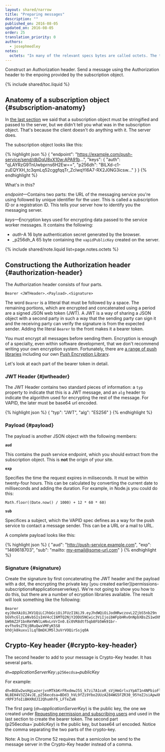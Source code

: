 ```yaml
---
layout: shared/narrow
title: "Preparing messages"
description: ""
published_on: 2016-08-05
updated_on: 2016-08-05
order: 25
translation_priority: 0
authors:
  - josephmedley
notes:
  octets: "In many of the relevant specs bytes are called octets. The term is used because of legacy and communication systems where bytes may not always be 8 bits long."
---
```


<p class="intro">
Construct an Authorization header. Send a message using the Authorization header to the enpoing provided by the subscription object.
 </p>

{% include shared/toc.liquid %}

## Anatomy of a subscription object {#subscription-anatomy}

In [the last section](permissions-subscriptions#passing-subscription) we said that a subscription object must be stringified and
passed to the server, but we didn't tell you what was in the subscription object. That's because the client doesn't do anything with it. The server does.

The subscription object looks like this:

{% highlight json %}
{
  "endpoint": "https://example.com/push-service/send/dbDqU8xX10w:APA91b...",
  "keys": {
    "auth": "qLAYRzG9TnUwbprns6H2Ew==",
    "p256dh": "BILXd-c1-zuEQYXH\_tc3qmLq52cggfqqTr\_ZclwqYl6A7-RX2J0NG3icsw..."
  }
}
{% endhighlight %}

What's in this?

_endpoint_—Contains two parts: the URL of the messaging service you're using
followed by unique identifier for the user. This is called a subscription ID or
a registration ID. This tells your server how to identify you the messaging
server.

_keys_—Encryption keys used for encrypting data passed to the service worker
messages. It contains the following:

* _auth_-A 16 byte authentication secret generated by the browser. 
* _p256dh_A 65 byte containing the `vapidPublicKey` created on the server.

{% include shared/note.liquid list=page.notes.octets %}

## Constructiong the Authorization header {#authorization-header}

The Authorization header consists of four parts.

    Bearer <JWTHeader>.<Payload>.<Signature>

The word `Bearer` is a litteral that must be followed by a space. The remaining portions, which are encrypted and concatenated using a period are a signed JSON web token (JWT). A JWT is a way of sharing a JSON object with a second party in such a way that the sending party can sign it and the receiving party can verify the signature is from the expected sender. Adding the literal `Bearer` to the front makes it a bearer token.

You must encrypt all messages before sending them. Encryption is enough of a
specialty, even within software development, that we don't recommend writing
your own encryption system. Fortunately, there are [a range of push
libraries](https://github.com/web-push-libs) including our own [Push Encryption
Library](https://github.com/GoogleChrome/web-push-encryption).

Let's look at each part of the bearer token in detail.


### JWT Header {#jwtheader}

The JWT Header contains two standard pieces of information: a `typ` property to indicate that this is a JWT message, and an `alg` header to indicate the algorithm used for encrypting the rest of the message. For VAPID, the later must be base64 url encoded.

{% highlight json %}
{
	"typ": "JWT",
	"alg": "ES256"
}
{% endhighlight %}

### Payload {#payload}

The payload is another JSON object with the following members:

**`aud`**

This contains the push service endpoint, which you should extract from the subscription object. This is **not** the origin of your site.

**`exp`**

Specifies the time the request expires in miliseconds. It must be within twenty-four hours. This can be calculated by converting the current date to milliseconds and adding the duration. For example, in Node.js you could do this:

    Math.floor((Date.now() / 1000) + 12 * 60 * 60)

**`sub`**

Specifices a subject, which the VAPID spec defines as a way for the push service to contact a message sender. This can be a URL or a mail to URL.

A complete payload looks like this:

{% highlight json %}
{
	"aud": "http://push-service.example.com",
	"exp": "1469618703",
	"sub": "mailto: my-email@some-url.com"
}
{% endhighlight %}

### Signature {#signature}

Create the signature by first concatenating the JWT header and the payload with
a dot, the encrypting the private key [you created earlier](permissions-
subscriptions#applicationserverkey). We're not going to show you how to do this,
but there are a number of ecryption libraries available. The result will look
something like the following:


    Bearer eyJ0eXAiOiJKV1QiLCJhbGciOiJFUzI1NiJ9.eyJhdWQiOiJodHRwczovL2ZjbS5nb29n
    bGVhcGlzLmNvbSIsImV4cCI6MTQ2NjY2ODU5NCwic3ViIjoibWFpbHRvOnNpbXBsZS1wdXNoLWRl
    bW9AZ2F1bnRmYWNlLmNvLnVrIn0.Ec0VR8dtf5qb8Fb5Wk91br-evfho9sZT6jBRuQwxVMFyK5S8
    bhOjk8kuxvilLqTBmDXJM5l3uVrVOQirSsjq0A

## Crypto-Key header {#crypto-key-header}

The second header to add to your message is Crypto-Key header. It has several
parts.

`dh=`_applicationServerKey_`;p256ecdsa=`_publicKey_

For example:

    dh=BGEw2wsHgLwzerjvnMTkbKrFRxdmwJ5S_k7zi7A1coR_sVjHmGrlvzYpAT1n4NPbioFlQkIrT
    NL8EH4V3ZZ4vJE,p256ecdsa=BDd3_hVL9fZi9Ybo2UUzA284WG5FZR30_95YeZJsiApwXKpNcF1
    rRPF3foIiBHXRdJI2Qhumhf6_LFTeZaN

The first parg (`dh=`_applicationServerKey_) is the public key, the one we created under [Requesting permission and subscribing users](permissions-subscriptions) and used in the last section to create the bearer token. The second part (p256ecdsa=`_publicKey_) is the public key, but base64 url encoded. Notice the comma separating the two parts of the crypto-key.

Note: A bug in Chrome 52 requires that a semicolon be send to the message server in the Crypto-Key header instead of a comma.
